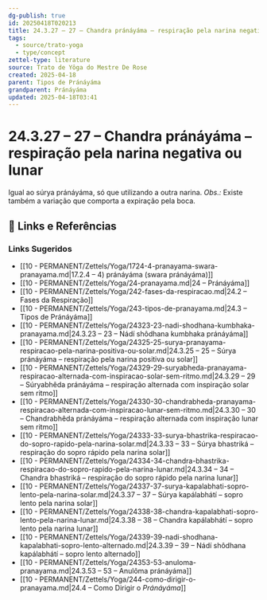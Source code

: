 ```yaml
---
dg-publish: true
id: 20250418T020213
title: 24.3.27 – 27 – Chandra pránáyáma – respiração pela narina negativa ou lunar
tags:
  - source/trato-yoga
  - type/concept
zettel-type: literature
source: Trato de Yôga do Mestre De Rose
created: 2025-04-18
parent: Tipos de Pránáyáma
grandparent: Pránáyáma
updated: 2025-04-18T03:41
---
```


# 24.3.27 – 27 – Chandra pránáyáma – respiração pela narina negativa ou lunar

Igual ao súrya pránáyáma, só que utilizando a outra narina.
*Obs.:* Existe também a variação que comporta a expiração pela boca.

## 🔗 Links e Referências











### Links Sugeridos

- [[10 - PERMANENT/Zettels/Yoga/1724-4-pranayama-swara-pranayama.md|17.2.4 – 4) pránáyáma (swara pránáyáma)]]
- [[10 - PERMANENT/Zettels/Yoga/24-pranayama.md|24 – Pránáyáma]]
- [[10 - PERMANENT/Zettels/Yoga/242-fases-da-respiracao.md|24.2 – Fases da Respiração]]
- [[10 - PERMANENT/Zettels/Yoga/243-tipos-de-pranayama.md|24.3 – Tipos de Pránáyáma]]
- [[10 - PERMANENT/Zettels/Yoga/24323-23-nadi-shodhana-kumbhaka-pranayama.md|24.3.23 – 23 – Nádí shôdhana kumbhaka pránáyáma]]
- [[10 - PERMANENT/Zettels/Yoga/24325-25-surya-pranayama-respiracao-pela-narina-positiva-ou-solar.md|24.3.25 – 25 – Súrya pránáyáma – respiração pela narina positiva ou solar]]
- [[10 - PERMANENT/Zettels/Yoga/24329-29-suryabheda-pranayama-respiracao-alternada-com-inspiracao-solar-sem-ritmo.md|24.3.29 – 29 – Súryabhêda pránáyáma – respiração alternada com inspiração solar sem ritmo]]
- [[10 - PERMANENT/Zettels/Yoga/24330-30-chandrabheda-pranayama-respiracao-alternada-com-inspiracao-lunar-sem-ritmo.md|24.3.30 – 30 – Chandrabhêda pránáyáma – respiração alternada com inspiração lunar sem ritmo]]
- [[10 - PERMANENT/Zettels/Yoga/24333-33-surya-bhastrika-respiracao-do-sopro-rapido-pela-narina-solar.md|24.3.33 – 33 – Súrya bhastriká – respiração do sopro rápido pela narina solar]]
- [[10 - PERMANENT/Zettels/Yoga/24334-34-chandra-bhastrika-respiracao-do-sopro-rapido-pela-narina-lunar.md|24.3.34 – 34 – Chandra bhastriká – respiração do sopro rápido pela narina lunar]]
- [[10 - PERMANENT/Zettels/Yoga/24337-37-surya-kapalabhati-sopro-lento-pela-narina-solar.md|24.3.37 – 37 – Súrya kapálabhátí – sopro lento pela narina solar]]
- [[10 - PERMANENT/Zettels/Yoga/24338-38-chandra-kapalabhati-sopro-lento-pela-narina-lunar.md|24.3.38 – 38 – Chandra kapálabhátí – sopro lento pela narina lunar]]
- [[10 - PERMANENT/Zettels/Yoga/24339-39-nadi-shodhana-kapalabhati-sopro-lento-alternado.md|24.3.39 – 39 – Nádí shôdhana kapálabhátí – sopro lento alternado]]
- [[10 - PERMANENT/Zettels/Yoga/24353-53-anuloma-pranayama.md|24.3.53 – 53 – Anulôma pránáyáma]]
- [[10 - PERMANENT/Zettels/Yoga/244-como-dirigir-o-pranayama.md|24.4 – Como Dirigir o *Pránáyáma*]]